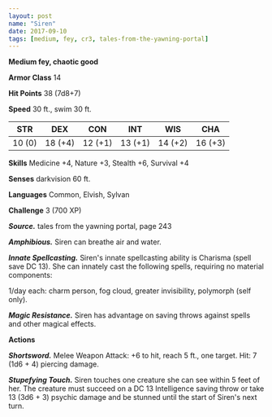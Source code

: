 ```yaml
---
layout: post
name: "Siren"
date: 2017-09-10
tags: [medium, fey, cr3, tales-from-the-yawning-portal]
---
```


**Medium fey, chaotic good**

**Armor Class** 14

**Hit Points** 38 (7d8+7)

**Speed** 30 ft., swim 30 ft.

|   STR   |   DEX   |   CON   |   INT   |   WIS   |   CHA   |
|:-----:|:-----:|:-----:|:-----:|:-----:|:-----:|
| 10 (0) | 18 (+4) | 12 (+1) | 13 (+1) | 14 (+2) | 16 (+3) |

**Skills** Medicine +4, Nature +3, Stealth +6, Survival +4

**Senses** darkvision 60 ft.

**Languages** Common, Elvish, Sylvan

**Challenge** 3 (700 XP)

***Source.*** tales from the yawning portal,  page 243

***Amphibious.*** Siren can breathe air and water.

***Innate Spellcasting.*** Siren's innate spellcasting ability is Charisma (spell save DC 13). She can innately cast the following spells, requiring no material components:

1/day each: charm person, fog cloud, greater invisibility, polymorph (self only).

***Magic Resistance.*** Siren has advantage on saving throws against spells and other magical effects.

**Actions**

***Shortsword.*** Melee Weapon Attack: +6 to hit, reach 5 ft., one target. Hit: 7 (1d6 + 4) piercing damage.

***Stupefying Touch.*** Siren touches one creature she can see within 5 feet of her. The creature must succeed on a DC 13 Intelligence saving throw or take 13 (3d6 + 3) psychic damage and be stunned until the start of Siren's next turn.

